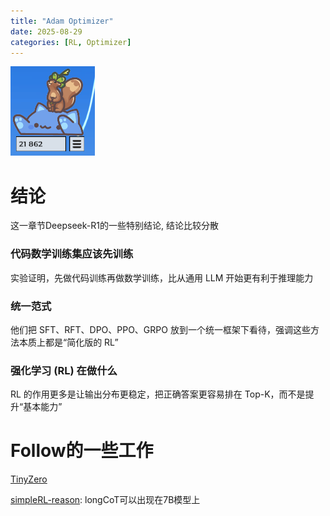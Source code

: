 ```yaml
---
title: "Adam Optimizer"
date: 2025-08-29
categories: [RL, Optimizer]
---
```


![猫猫镇楼](../images/maomao3.png)

# 结论

这一章节Deepseek-R1的一些特别结论, 结论比较分散

### 代码数学训练集应该先训练

实验证明，先做代码训练再做数学训练，比从通用 LLM 开始更有利于推理能力

### 统一范式

他们把 SFT、RFT、DPO、PPO、GRPO 放到一个统一框架下看待，强调这些方法本质上都是“简化版的 RL”

### 强化学习 (RL) 在做什么

RL 的作用更多是让输出分布更稳定，把正确答案更容易排在 Top-K，而不是提升“基本能力”

# Follow的一些工作

[TinyZero](https://x.com/jiayi_pirate/status/1882839370505621655)

[simpleRL-reason](https://hkust-nlp.notion.site/simplerl-reason): longCoT可以出现在7B模型上
